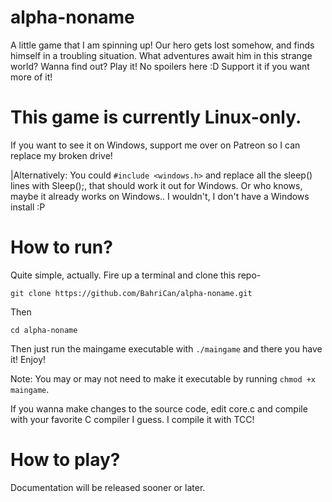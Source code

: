 # alpha-noname
A little game that I am spinning up! Our hero gets lost somehow, and finds himself in a troubling situation. What adventures await him in this strange world? Wanna find out? Play it! No spoilers here :D Support it if you want more of it!

# This game is currently Linux-only.

If you want to see it on Windows, support me over on Patreon so I can replace my broken drive!

|Alternatively:
You could ```#include <windows.h>``` and replace all the sleep() lines with Sleep();, that should work it out for Windows. Or who knows, maybe it already works on Windows.. I wouldn't, I don't have a Windows install :P

# How to run?

Quite simple, actually. Fire up a terminal and clone this repo-

```git clone https://github.com/BahriCan/alpha-noname.git```

Then 

```cd alpha-noname```

Then just run the maingame executable with ```./maingame``` and there you have it! Enjoy!

Note: You may or may not need to make it executable by running ```chmod +x maingame```.

If you wanna make changes to the source code, edit core.c and compile with your favorite C compiler I guess. I compile it with TCC!

# How to play?

Documentation will be released sooner or later. 

